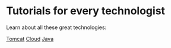 
# Tutorials for every technologist

Learn about all these great technologies:

[Tomcat](./tomcat/index.md)
[Cloud](installation/index.md)
[Java](./java/index.md)
